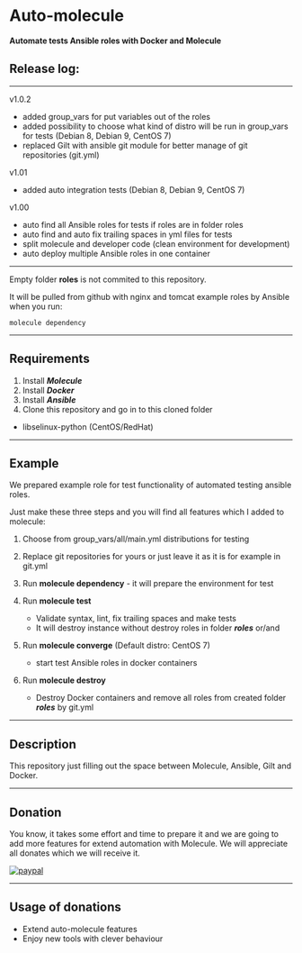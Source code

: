 # Auto-molecule

**Automate tests Ansible roles with Docker and Molecule**


## Release log:
---

v1.0.2
- added group_vars for put variables out of the roles
- added possibility to choose what kind of distro will be run in group_vars for tests (Debian 8, Debian 9, CentOS 7) 
- replaced Gilt with ansible git module for better manage of git repositories (git.yml)

v1.01
- added auto integration tests (Debian 8, Debian 9, CentOS 7)

v1.00
- auto find all Ansible roles for tests if roles are in folder roles
- auto find and auto fix trailing spaces in yml files for tests
- split molecule and developer code (clean environment for development)
- auto deploy multiple Ansible roles in one container

---

Empty folder ****roles**** is not commited to this repository. 

It will be pulled from github with nginx and tomcat example roles by Ansible when you run: 

```molecule dependency```

---

## Requirements

1. Install ***Molecule***
3. Install ***Docker***
4. Install ***Ansible***
5. Clone this repository and go in to this cloned folder

- libselinux-python (CentOS/RedHat)
---

## Example

We prepared example role for test functionality of automated testing ansible roles.

Just make these three steps and you will find all features which I added to molecule:

1. Choose from group_vars/all/main.yml distributions for testing
2. Replace git repositories for yours or just leave it as it is for example in git.yml
3. Run **molecule dependency** - it will prepare the environment for test
4. Run **molecule test**
   - Validate syntax, lint, fix trailing spaces and make tests
   - It will destroy instance without destroy roles in folder ***roles***
   or/and
   
5. Run **molecule converge** (Default distro: CentOS 7)
   - start test Ansible roles in docker containers   
  
3. Run **molecule destroy**
   - Destroy Docker containers and remove all roles from created folder ***roles*** by git.yml

---

## Description

This repository just filling out the space between Molecule, Ansible, Gilt and Docker.

---

## Donation

You know, it takes some effort and time to prepare it and we are going to add more features for extend automation with  Molecule.
We will appreciate all donates which we will receive it.

[![paypal](https://www.paypalobjects.com/en_US/i/btn/btn_donateCC_LG.gif)](https://paypal.me/cleveritcz)

---

## Usage of donations

 - Extend auto-molecule features
 - Enjoy new tools with clever behaviour 
